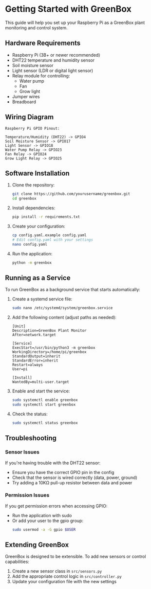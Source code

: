 # Getting Started with GreenBox

This guide will help you set up your Raspberry Pi as a GreenBox plant monitoring and control system.

## Hardware Requirements

- Raspberry Pi (3B+ or newer recommended)
- DHT22 temperature and humidity sensor
- Soil moisture sensor
- Light sensor (LDR or digital light sensor)
- Relay module for controlling:
  - Water pump
  - Fan
  - Grow light
- Jumper wires
- Breadboard

## Wiring Diagram

```
Raspberry Pi GPIO Pinout:

Temperature/Humidity (DHT22) -> GPIO4
Soil Moisture Sensor -> GPIO17
Light Sensor -> GPIO18
Water Pump Relay -> GPIO23
Fan Relay -> GPIO24
Grow Light Relay -> GPIO25
```

## Software Installation

1. Clone the repository:
   ```bash
   git clone https://github.com/yourusername/greenbox.git
   cd greenbox
   ```

2. Install dependencies:
   ```bash
   pip install -r requirements.txt
   ```

3. Create your configuration:
   ```bash
   cp config.yaml.example config.yaml
   # Edit config.yaml with your settings
   nano config.yaml
   ```

4. Run the application:
   ```bash
   python -m greenbox
   ```

## Running as a Service

To run GreenBox as a background service that starts automatically:

1. Create a systemd service file:
   ```bash
   sudo nano /etc/systemd/system/greenbox.service
   ```

2. Add the following content (adjust paths as needed):
   ```
   [Unit]
   Description=GreenBox Plant Monitor
   After=network.target

   [Service]
   ExecStart=/usr/bin/python3 -m greenbox
   WorkingDirectory=/home/pi/greenbox
   StandardOutput=inherit
   StandardError=inherit
   Restart=always
   User=pi

   [Install]
   WantedBy=multi-user.target
   ```

3. Enable and start the service:
   ```bash
   sudo systemctl enable greenbox
   sudo systemctl start greenbox
   ```

4. Check the status:
   ```bash
   sudo systemctl status greenbox
   ```

## Troubleshooting

### Sensor Issues

If you're having trouble with the DHT22 sensor:
- Ensure you have the correct GPIO pin in the config
- Check that the sensor is wired correctly (data, power, ground)
- Try adding a 10KΩ pull-up resistor between data and power

### Permission Issues

If you get permission errors when accessing GPIO:
- Run the application with sudo
- Or add your user to the gpio group:
  ```bash
  sudo usermod -a -G gpio $USER
  ```

## Extending GreenBox

GreenBox is designed to be extensible. To add new sensors or control capabilities:

1. Create a new sensor class in `src/sensors.py`
2. Add the appropriate control logic in `src/controller.py`
3. Update your configuration file with the new settings